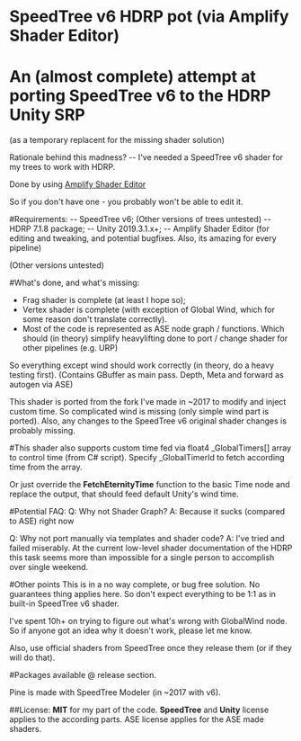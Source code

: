 # SpeedTree v6 HDRP pot (via Amplify Shader Editor)

# An (almost complete) attempt at porting SpeedTree v6 to the HDRP Unity SRP 
(as a temporary replacent for the missing shader solution)

Rationale behind this madness? -- I've needed a SpeedTree v6 shader for my trees to work with HDRP. 


Done by using [Amplify Shader Editor](https://assetstore.unity.com/packages/tools/visual-scripting/amplify-shader-editor-68570)

So if you don't have one - you probably won't be able to edit it.

#Requirements:
-- SpeedTree v6; (Other versions of trees untested)
-- HDRP 7.1.8 package;
-- Unity 2019.3.1.x+;
-- Amplify Shader Editor (for editing and tweaking, and potential bugfixes. Also, its amazing for every pipeline)

(Other versions untested)

#What's done, and what's missing:
- Frag shader is complete (at least I hope so);
- Vertex shader is complete (with exception of Global Wind, which for some reason don't translate correctly).
- Most of the code is represented as ASE node graph / functions. 
Which should (in theory) simplify heavylifting done to port / change shader for other pipelines (e.g. URP)

So everything except wind should work correctly (in theory, do a heavy testing first).
(Contains GBuffer as main pass. Depth, Meta and forward as autogen via ASE)

This shader is ported from the fork I've made in ~2017 to modify and inject custom time. 
So complicated wind is missing (only simple wind part is ported). 
Also, any changes to the SpeedTree v6 original shader changes is probably missing.

#This shader also supports custom time fed via float4 _GlobalTimers[] array to control time (from C# script).
Specify _GlobalTimerId to fetch according time from the array.

Or just override the **FetchEternityTime** function to the basic Time node and replace the output, that should feed
default Unity's wind time.

#Potential FAQ:
Q: Why not Shader Graph?
A: Because it sucks (compared to ASE) right now

Q: Why not port manually via templates and shader code?
A: I've tried and failed miserably. 
At the current low-level shader documentation of the HDRP this task seems more than impossible for a single person to accomplish over single weekend.

#Other points
This is in a no way complete, or bug free solution. No guarantees thing applies here. 
So don't expect everything to be 1:1 as in built-in SpeedTree v6 shader.

I've spent 10h+ on trying to figure out what's wrong with GlobalWind node. 
So if anyone got an idea why it doesn't work, please let me know.

Also, use official shaders from SpeedTree once they release them (or if they will do that).

#Packages available @ release section.

Pine is made with SpeedTree Modeler (in ~2017 with v6).

##License: **MIT** for my part of the code. 
**SpeedTree** and **Unity** license applies to the according parts. 
ASE license applies for the ASE made shaders.
